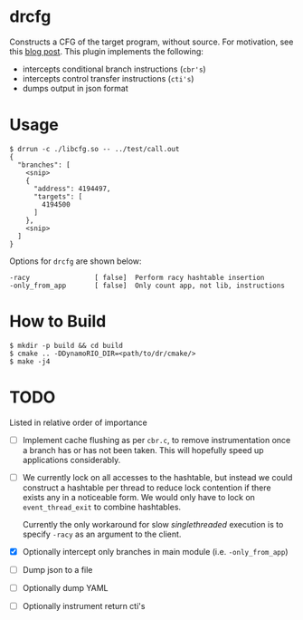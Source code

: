 drcfg
=====

Constructs a CFG of the target program, without source. For motivation, see this [blog
post](https://tpiazza.me/posts/2016-11-04-dynamorio_cfg.html). This plugin implements the
following:

- intercepts conditional branch instructions (`cbr's`)
- intercepts control transfer instructions (`cti's`)
- dumps output in json format

# Usage

```
$ drrun -c ./libcfg.so -- ../test/call.out
{
  "branches": [
    <snip>
    {
      "address": 4194497,
      "targets": [
        4194500
      ]
    },
    <snip>
  ]
}
```

Options for `drcfg` are shown below:

```
-racy                [ false]  Perform racy hashtable insertion
-only_from_app       [ false]  Only count app, not lib, instructions
```

# How to Build

```
$ mkdir -p build && cd build
$ cmake .. -DDynamoRIO_DIR=<path/to/dr/cmake/>
$ make -j4
```

# TODO

Listed in relative order of importance

- [ ] Implement cache flushing as per `cbr.c`, to remove instrumentation once a branch has
      or has not been taken. This will hopefully speed up applications considerably.
- [ ] We currently lock on all accesses to the hashtable, but instead we could construct
      a hashtable per thread to reduce lock contention if there exists any in a noticeable
      form. We would only have to lock on `event_thread_exit` to combine hashtables.
      
   Currently the only workaround for slow *singlethreaded* execution is to specify
   `-racy` as an argument to the client.
- [x] Optionally intercept only branches in main module (i.e. `-only_from_app`)
- [ ] Dump json to a file
- [ ] Optionally dump YAML
- [ ] Optionally instrument return cti's

